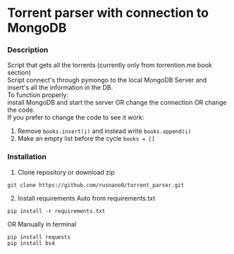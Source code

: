 # Torrent parser with connection to MongoDB

### Description
Script that gets all the torrents (currently only from torrention.me book section) <br />
Script connect's through pymongo to the local MongoDB Server and insert's all the information in the DB. <br />
To function properly: <br />
install MongoDB and start the server OR change the connection OR change the code. <br />
If you prefer to change the code to see it work:
1. Remove ```books.insert(i)``` and instead write ```books.append(i)```
2. Make an empty list before the cycle ```books = []```

### Installation
1. Clone repository or download zip
```
git clone https://github.com/rusnano0/torrent_parser.git
```
2. Install requirements
Auto from requirements.txt
```
pip install -r requirements.txt
```
OR Manually in terminal
```
pip install requests
pip install bs4
```

